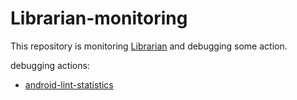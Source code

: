# Librarian-monitoring
This repository is monitoring [Librarian](https://github.com/MeilCli/Librarian) and debugging some action.

debugging actions:
- [android-lint-statistics](https://github.com/MeilCli/android-lint-statistics)
